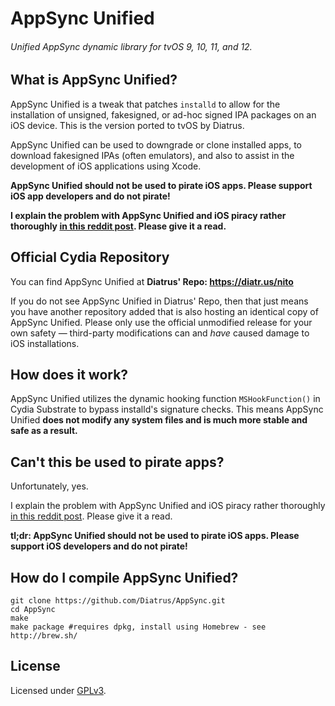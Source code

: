 # AppSync Unified
###### Unified AppSync dynamic library for tvOS 9, 10, 11, and 12.

What is AppSync Unified?
------------------------
AppSync Unified is a tweak that patches `installd` to allow for the installation of unsigned, fakesigned, or ad-hoc signed IPA packages on an iOS device. This is the version ported to tvOS by Diatrus.

AppSync Unified can be used to downgrade or clone installed apps, to download fakesigned IPAs (often emulators), and also to assist in the development of iOS applications using Xcode.

**AppSync Unified should not be used to pirate iOS apps. Please support iOS app developers and do not pirate!**

**I explain the problem with AppSync Unified and iOS piracy rather thoroughly [in this reddit post](https://www.reddit.com/r/jailbreak/comments/3oovnh/discussion_regarding_appsync_unified_ios_9_and/). Please give it a read.**

Official Cydia Repository
-------------------------
You can find AppSync Unified at **Diatrus' Repo: https://diatr.us/nito**

If you do not see AppSync Unified in Diatrus' Repo, then that just means you have another repository added that is also hosting an identical copy of AppSync Unified. Please only use the official unmodified release for your own safety — third-party modifications can and _have_ caused damage to iOS installations.

How does it work?
-----------------
AppSync Unified utilizes the dynamic hooking function `MSHookFunction()` in Cydia Substrate to bypass installd's signature checks. This means AppSync Unified **does not modify any system files and is much more stable and safe as a result.**

Can't this be used to pirate apps?
----------------------------------
Unfortunately, yes.

I explain the problem with AppSync Unified and iOS piracy rather thoroughly [in this reddit post](https://www.reddit.com/r/jailbreak/comments/3oovnh/discussion_regarding_appsync_unified_ios_9_and/). Please give it a read.

**tl;dr: AppSync Unified should not be used to pirate iOS apps. Please support iOS developers and do not pirate!**

How do I compile AppSync Unified?
---------------------------------
```
git clone https://github.com/Diatrus/AppSync.git
cd AppSync
make
make package #requires dpkg, install using Homebrew - see http://brew.sh/
```

License
-------
Licensed under [GPLv3](http://www.gnu.org/copyleft/gpl.html).
